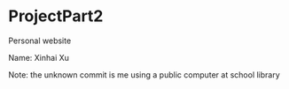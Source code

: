# ProjectPart2

Personal website<br>

Name: Xinhai Xu

Note: the unknown commit is me using a public computer at school library
